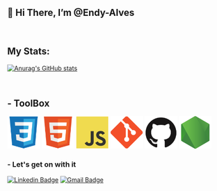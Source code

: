 <h2> 👋 Hi There, I’m @Endy-Alves </h2>
<tr><br>
<h2> My Stats: </h2>

  [![Anurag's GitHub stats](https://github-readme-stats.vercel.app/api?username=Endy-Alves)](https://github.com/anuraghazra/github-readme-stats)
  
<br><tr>
<h2>- ToolBox</h2>
<p>
  <img src="https://raw.githubusercontent.com/devicons/devicon/1119b9f84c0290e0f0b38982099a2bd027a48bf1/icons/css3/css3-original.svg" width="75px">
  <img src="https://raw.githubusercontent.com/devicons/devicon/1119b9f84c0290e0f0b38982099a2bd027a48bf1/icons/html5/html5-original.svg" width="75px">
  <img src="https://raw.githubusercontent.com/devicons/devicon/1119b9f84c0290e0f0b38982099a2bd027a48bf1/icons/javascript/javascript-original.svg" width="75px">
  <img src="https://raw.githubusercontent.com/devicons/devicon/1119b9f84c0290e0f0b38982099a2bd027a48bf1/icons/git/git-original.svg" width="75px">
  <img src="https://raw.githubusercontent.com/devicons/devicon/1119b9f84c0290e0f0b38982099a2bd027a48bf1/icons/github/github-original.svg" width="75px">
  <img src="https://raw.githubusercontent.com/devicons/devicon/1119b9f84c0290e0f0b38982099a2bd027a48bf1/icons/nodejs/nodejs-original.svg" width="75px">
  
</p><tr>
<h3>- Let's get on with it</h3>
  
[![Linkedin Badge](https://img.shields.io/badge/-LinkedIn-blue?style=flat-square&logo=Linkedin&logoColor=white&link=https://www.linkedin.com/in/pedromogly/)](https://www.linkedin.com/in/pedromogly/)
[![Gmail Badge](https://img.shields.io/badge/-Gmail-c14438?style=flat-square&logo=Gmail&logoColor=white&link=mailto:pedromogly@gmail.com)](mailto:pedromogly@gmail.com)
